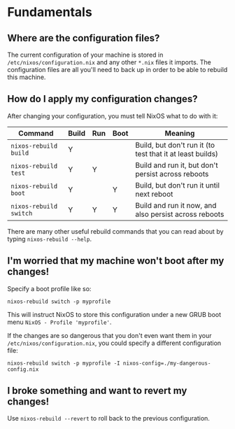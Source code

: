 Fundamentals
============

Where are the configuration files?
----------------------------------

The current configuration of your machine is stored in `/etc/nixos/configuration.nix` and any other `*.nix` files it imports. The configuration files are all you'll need to back up in order to be able to rebuild this machine.



How do I apply my configuration changes?
----------------------------------------

After changing your configuration, you must tell NixOS what to do with it:

| Command                | Build | Run | Boot | Meaning                                                   |
| ---------------------- | ----- | --- | ---- | --------------------------------------------------------- |
| `nixos-rebuild build`  |   Y   |     |      | Build, but don't run it (to test that it at least builds) |
| `nixos-rebuild test`   |   Y   |  Y  |      | Build and run it, but don't persist across reboots        |
| `nixos-rebuild boot`   |   Y   |     |  Y   | Build, but don't run it until next reboot                 |
| `nixos-rebuild switch` |   Y   |  Y  |  Y   | Build and run it now, and also persist across reboots     |

There are many other useful rebuild commands that you can read about by typing `nixos-rebuild --help`.



I'm worried that my machine won't boot after my changes!
--------------------------------------------------------

Specify a boot profile like so: 

```
nixos-rebuild switch -p myprofile
```

This will instruct NixOS to store this configuration under a new GRUB boot menu `NixOS - Profile 'myprofile'`.

If the changes are so dangerous that you don't even want them in your `/etc/nixos/configuration.nix`, you could specify a different configuration file:

```
nixos-rebuild switch -p myprofile -I nixos-config=./my-dangerous-config.nix
```


I broke something and want to revert my changes!
------------------------------------------------

Use `nixos-rebuild --revert` to roll back to the previous configuration.
